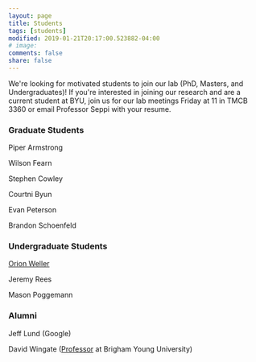 ```yaml
---
layout: page
title: Students
tags: [students]
modified: 2019-01-21T20:17:00.523882-04:00
# image:
comments: false
share: false
---
```

We're looking for motivated students to join our lab (PhD, Masters, and Undergraduates)! If you're interested in joining our research and are a current student at BYU, join us for our lab meetings Friday at 11 in TMCB 3360 or email Professor Seppi with your resume.

### Graduate Students
Piper Armstrong

Wilson Fearn

Stephen Cowley

Courtni Byun

Evan Peterson

Brandon Schoenfeld

### Undergraduate Students
[Orion Weller](http://orionweller.github.io)

Jeremy Rees

Mason Poggemann

### Alumni
Jeff Lund (Google)

David Wingate ([Professor](https://cs.byu.edu/faculty/dw87) at Brigham Young University)